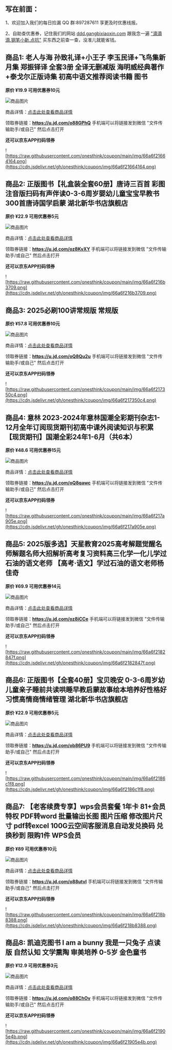## 写在前面：

1、欢迎加入我们的每日捡漏 QQ 群:897287611 享更及时优惠线报。

2、自助查优惠券，记住我们的网站 [ddd.gangbixiaoxin.com](https://ddd.gangbixiaoxin.com) 跟我念一遍 ["滴滴滴.钢笔小新.点抗"](https://ddd.gangbixiaoxin.com) 买东西之前查一查，没准儿就能省钱。

## 商品1: 老人与海 孙致礼译+小王子 李玉民译+飞鸟集新月集 郑振铎译 全套3册 全译无删减版 海明威经典著作+泰戈尔正版诗集 初高中语文推荐阅读书籍 图书

**原价 ¥19.9 可用优惠券10元**

![商品图片](http://img14.360buyimg.com/n1/jfs/t1/226192/24/19400/181660/66738b08F866c1e86/4f6de21002ebb8bc.jpg)

商品详情：[点击此处查看商品详情](https://union-click.jd.com/jdc?e=1003156031&amp;p=JF8BAdkJK1olXwIDXVxYAU4UAl8IGlsUWwYHXFhdAUgVAV9MRANLAjZbERscSkAJHTRQRA1CCVkdDwtCWhVLHTdNTwcKBENeCVAfUg8bZBgLHDpmHAVhFCQUejtofyxUXwVQCXprOlwqfh1gRyZBRQYTDkFJED8JDVxXDxtxazliLn1FIzcHbDx0Ay18RCdNOWJ-EioVUil1SgtOexBlO2FbVRc9UEp0YW5gWy93B1VgHTYbfjJrZAwJaAxhJG5nIy0qSz1-Zw9zfCcTOE5hIjkCViNFZRBxeBJ-AnEAMykqUTBIYzB0ciJxIQBiVgw5cShCQRtAYzhiPlNHIDc6eyhPYCh8cjN3KU9lESkkfCJsY3sKbk8XKDZeLg46TDgeQQxSGDxCJk1hVFw4XghBD2M4GmsWXAYFXVhaDkISM18IG2tUMwMCVVdfOEonA2kLGFgVWg4FV1dYCXsXC2g4zPatiIyzgdbk3NWf1NavztKpiZiKZG5tC3sXAm4KG18SXAQCZG5dC3sUMzFmGggTXwcAVlkzVQAQUDdRSwt7XQ4AVVxVAUwTM20JGlkXbTYyMyleDypkQmxrWyFcL3Z9KB0BTBVSVxNhdVliK1B1EBcUVhYRUChDXzpBWDYCZA)

领取券链接：**https://u.jd.com/o88GPhQ** 手机端可以将链接发到微信 "文件传输助手/或自己" 然后点击打开

**还可以京东APP扫码领券**

![https://raw.githubusercontent.com/onesthink/coupon/main/img/66a6f21664164.png](https://cdn.jsdelivr.net/gh/onesthink/coupon/img/66a6f21664164.png)

## 商品2: 正版图书【礼盒装全套60册】唐诗三百首 彩图注音版扫码有声伴读0-3-6周岁婴幼儿童宝宝早教书300首唐诗国学启蒙 湖北新华书店旗舰店

**原价 ¥22.9 可用优惠券5元**

![商品图片](http://img14.360buyimg.com/n1/jfs/t1/166660/13/40274/238957/652f5024F3bd5e032/2c16feb14eccf66b.jpg)

商品详情：[点击此处查看商品详情](https://union-click.jd.com/jdc?e=1003156031&amp;p=JF8BAdoJK1olXQUHVVhVDEMfC18IGlocWgECVVtdCEwVBl9MRANLAjZbERscSkAJHTRQRA1CCVkdDwtCWhVLHTdNTwcKBENeCVAfUg8bXShpaC18Kl1yVSUvex8eZCxXXThLBXRqOlweTRlQXjh0Qw5yAXlWBls8UFxXDxtxaz5sLnlcICctYTx0YDF8RDtNOWV2Eio_UiJ1AhtObS5mLmFbLBcpQEp-YSZsWyxnB2RgVT4bfBNscAxBaAxhJGJmIxcqSzxufwtzfCcTOE5hIjkCViNFZRNYbwJmHmZaNy4kaysSYBZwciJmPkZ0LTUtfxFjBg9QfCtiLm4HNAY2fz9lYCh8cj9zKnVXEyg0dBhsY3sKbk8XKDYKIyAZejB0VgpjHAJrCk1HFgI2Tit3D2M4GmsWXAYFXVhaDkISM18IG2tUMwYBU1dVCHsWM28OGFgWXQEKU1tdAE0nA2cPK4y45dOI5YvVsZ-Ji7ixvI6c4dKc3G5tOEgnA24JGVsRWgcAVG5tCEgnAF9WdVpGWFELXFgNZhZcBDxQQwhLMwYKVFxfCUgVA18KGloXXzYyZAAaaThhahhTa1puL3VWXTkeVw10XTd6czUXHkNQEwMKdBNCZDN3TwkQPF4yVG4)

领取券链接：**https://u.jd.com/oz8KvXY** 手机端可以将链接发到微信 "文件传输助手/或自己" 然后点击打开

**还可以京东APP扫码领券**

![https://raw.githubusercontent.com/onesthink/coupon/main/img/66a6f216b3709.png](https://cdn.jsdelivr.net/gh/onesthink/coupon/img/66a6f216b3709.png)

## 商品3: 2025必刷100讲常规版 常规版

**原价 ¥57.8 可用优惠券10元**

![商品图片](http://img14.360buyimg.com/n1/jfs/t1/33681/31/22511/163143/66a1fd00Feea50bfd/be207b9427ce9898.jpg)

商品详情：[点击此处查看商品详情](https://union-click.jd.com/jdc?e=1003156031&amp;p=JF8BAa4JK1olXwQEU1pYAUgTCl8IGlocWwEKUVZUCU0RCl9MRANLAjZbERscSkAJHTRQRA1CCVkdDwtCWhVLHTdNTwcKBENeCVAfUg8bd2t4RhJGCVtZVFwoajFHQhl-GT1PDWNkOlw8eAsTcTZwXgx-GnEAKzhedlxXDxtxaz5sLn1cIic9WDJkZC5_RA1NOWVyEikvVTl1Sm5OewBlNGFbEhc9QEtnYW5oWy9nB2NgVSIbfjlvZRgJcAxhJGJRIwc6SD9uWT9zfSdrCllqByldAU5gWBNQbDh2HnIAKA0payBQdDV8D1lgbVZYKQQHSSJSZhl6Ujx0PFVKIAYaaB0bD18JK1gUXQELUllbAU4nM28IKxp7XQMCVVZdD0wnAl8IHVgWXgYFXFlaCUoeM28AHGvC8L7X3u-IgPLDneffovzA1LrWytZtOHsUM28JGlkVWQEDVl5tOEsUM2w4RTUUDg4CV1ZbDyVKSGhbQwBVXGgCXF5fD00TBWc4GVoUXwQyZG4pDDtKSjxcRgAVX3NgLg4cfj0VZTVYfj17X2dyFFovUTNSVARPbFlqOwV8ZF5t)

领取券链接：**https://u.jd.com/oQ8Qu2u** 手机端可以将链接发到微信 "文件传输助手/或自己" 然后点击打开

**还可以京东APP扫码领券**

![https://raw.githubusercontent.com/onesthink/coupon/main/img/66a6f217350c4.png](https://cdn.jsdelivr.net/gh/onesthink/coupon/img/66a6f217350c4.png)

## 商品4: 意林 2023-2024年意林国潮全彩期刊杂志1-12月全年订阅现货期刊初高中课外阅读知识与积累 【现货期刊】国潮全彩24年1-6月（共6本）

**原价 ¥48.6 可用优惠券15元**

![商品图片](http://img14.360buyimg.com/n1/jfs/t1/249752/4/15047/182997/6691e513F33be57b2/08286751fd7d5792.jpg)

商品详情：[点击此处查看商品详情](https://union-click.jd.com/jdc?e=1003156031&amp;p=JF8BAd4JK1olXwIDXV5UCEkSAl8IGlsUVQ8FVV1VDEoRA19MRANLAjZbERscSkAJHTRQRA1CCVkdDwtCWhVLHTdNTwcKBENeCVAfUg8bSztoGjBUJlB4ED0UXBQWRDRKGBtjGQ9gOlwLUTVDYhcBXAFlOQFpVQYrdlxXDxtxazliLk9eI1wtazJ0cCt_RC9NOWVyEigvUil1Aj1ObABmKmFbKBc-akpHYSZ0Wy13B1VgVS4bfwNvYQxrTgxhJG5nIy0UTD9IWT9zfCcTOE5hIjkCViNFZRNqeAF9SQV1Iiwmfitkc2Z_RA18PWVlET4kUTtgAhhPbzJuLX9hPwE9ejxuYDdrXC98NWV1HQsBf0lnZBRoD1lgSQR3ZCQbWg5tZhVBeAIWIQd-NF0HbzlCZzkEF2sUbQUDVFlUDkwRCmo4K1sVbUdsVF1ZAEsRB2g4GmsVWwUBV15aAEwRBWoKK1sdWjbV-eaIgvrCi9bchdPC5KHX3eKJlsMnM18LK1sUXAQCUFlcCksnM28LK1glA2gDB1heAU4eUAFVUFxGBVsCHzBdAEsSC2kKGlIlXwcDVlxtOHtfVw8JcBpuC3xGNxcJV0pQWC0LWy1RVGRsVggEdh92e2ZPQStxWm0DDCgjOEsn)

领取券链接：**https://u.jd.com/oQ8qawc** 手机端可以将链接发到微信 "文件传输助手/或自己" 然后点击打开

**还可以京东APP扫码领券**

![https://raw.githubusercontent.com/onesthink/coupon/main/img/66a6f217a905e.png](https://cdn.jsdelivr.net/gh/onesthink/coupon/img/66a6f217a905e.png)

## 商品5: 2025版多选】天星教育2025高考解题觉醒名师解题名师大招解析高考复习资料高三化学一化儿学过石油的语文老师 【高考·语文】学过石油的语文老师杨佳奇

**原价 ¥69.9 可用优惠券14元**

![商品图片](http://img14.360buyimg.com/n1/jfs/t1/202757/7/32774/158765/65ead9b8F585b68c0/f840520765122c80.jpg)

商品详情：[点击此处查看商品详情](https://union-click.jd.com/jdc?e=1003156031&amp;p=JF8BAdkJK1olXQYCV1dcDE0WBV8IGlodWgYEVlxeAU4SC19MRANLAjZbERscSkAJHTRQRA1CCVkdDwtCWhVLHTdNTwcKBENeCVAfUg8bVQltUzwVNWNEBx0LfBtNBzxqbQFuXUN2OlwVTAJxahdBRlpUC3RDCDU_TlxXDxtxaz5sPnlFIwEhaDxOAy9_cgFNOWV-Ej4VUil1ShtOexBlOWFbIBcqakpHYW58WyxNB2RgVS4baEl3Uxt7fAxhJGJSIC0-TzwVew9zfCcTOE5hIjkCViNFZRB4ewFhWnJKKyk-CTxTdDBociJ2JlliLSI5fBIXQBlxZzh1KXFdIFwpbj9fYCh8Yj9zJGVhEypfaClsY3sKbk8XKDYcJEQaSzJLXA0AHFxCDlx1PDgFCTxnD2M4GmsWXAYFXVhaDkISM18IG2tUMw8BU15bOEonA2kLGFgVWg4EVVxfCnsXC2g4zPatiIyzgdbk3NWf1NavztKpiZiKZG5tC3sXAm4KG18SXAQCZG5dC3sUMzFmGggSWFIDVg4zVQAQUDdXGAJ7XQ4AVFhcCkgVM20JGlkXbTYyAjg4QCwXawpOSBhDKVZYUA0_fhFsAyp8dVldGU9kPSYUVUpWVR1JRzB3GzYCZA)

领取券链接：**https://u.jd.com/oz8iCCe** 手机端可以将链接发到微信 "文件传输助手/或自己" 然后点击打开

**还可以京东APP扫码领券**

![https://raw.githubusercontent.com/onesthink/coupon/main/img/66a6f2182847f.png](https://cdn.jsdelivr.net/gh/onesthink/coupon/img/66a6f2182847f.png)

## 商品6: 正版图书【全套40册】宝贝晚安 0-3-6周岁幼儿童亲子睡前共读哄睡早教启蒙故事绘本培养好性格好习惯高情商情绪管理 湖北新华书店旗舰店

**原价 ¥22.9 可用优惠券5元**

![商品图片](http://img14.360buyimg.com/n1/jfs/t1/96361/15/35940/224041/64e5b0b5F1db42dcb/28de8327047966b5.jpg)

商品详情：[点击此处查看商品详情](https://union-click.jd.com/jdc?e=1003156031&amp;p=JF8BAdoJK1olXQUHVVhVDEMfC18IGlocXw4KXFdVCkIQBF9MRANLAjZbERscSkAJHTRQRA1CCVkdDwtCWhVLHTdNTwcKBENeCVAfUg8bd2t4RhJGCVtZVFwoVU52cDl-GR9OBVhnOlw8eAsTcTZwXgx-Gl5yVSU4dlxXDxtxaz5sLm1dIicHWzJ0aDN_GTNNOWV2Eio_UiJ1AhtObS5mLmFbLBcpQEp-YSZsWyxnB2RgVT4bfBNscAxBaAxhJGJmIxcqSzxufwtzfCcTOE5hIjkCViNFZRNYbwJmHmZaNy4kaysSYBZwciJmPkZ0LTUtfxFjBg9QfCtiLm4HNAY2fz9lYCh8cj9zKnVXEyg0dBhsY3sKbk8XKDZxEBsLCkljag90YShgKFALVAgYdwx3D2M4GmsWXAYFXVhaDkISM18IG2tUMwYBU1dVCHsWM28OGFgWXQEKUl5bDUMnA2cPK4y45dOI5YvVsZ-Ji7ixvI6c4dKc3G5tOEgnA24JGVsRWgcAVG5tCEgnAF9WdVpGVQYCV1wOZhZcBDxQRV9AMwYKVFteC0kWA18KGloXXzYyZCpZeBZeUDtVQFsXKFsHNS0LfklTWDdWfjUXPHZCUCwEcA5AaChQa1puOHgyVG4)

领取券链接：**https://u.jd.com/ob86PU9** 手机端可以将链接发到微信 "文件传输助手/或自己" 然后点击打开

**还可以京东APP扫码领券**

![https://raw.githubusercontent.com/onesthink/coupon/main/img/66a6f2186c1f8.png](https://cdn.jsdelivr.net/gh/onesthink/coupon/img/66a6f2186c1f8.png)

## 商品7: 【老客续费专享】wps会员套餐 1年卡 81+会员特权 PDF转word 批量输出长图 图片压缩 修改图片尺寸  pdf转excel 100G云空间客服消息自动发兑换码 兑换秒到 限购1件 WPS会员

**原价 ¥89 可用优惠券10元**

![商品图片](http://img14.360buyimg.com/n1/jfs/t1/245852/1/13533/58587/66812ce8F1879436d/f58704f8d81c6052.jpg)

商品详情：[点击此处查看商品详情](https://union-click.jd.com/jdc?e=1003156031&amp;p=JF8BAdQJK1olXwIDUVxbAUMUC18IGloTWAUFUF1VCE4XC19MRANLAjZbERscSkAJHTRQRA1CCVkdDwtCWhVLHTdNTwcKBENeCVAfUg8bAxVVRVJpP09mUwouCBxJYS54fxN0JnpbOlw4YAhtAjVsSxBJPmcLMQQEd1xXDxtxaz5hFHFAI1w5azJ0YC98YgFNOWV2Ej0vUhh1Sj1Oey5lOGFYIBcqUEpyYSZ4WztNAHVgHTobfjJ0ehhBfAxhJGJSIBc6Vz9-aw9zfCcTOE5hIjkCViNFZRB_bChAHHJ7DjspCTRJYBZaci8UCEJ0PQQ5cShkXQ9xSTJhB3IEIDw5bSh1YDN_cjN1JHVxFyg0eBMnYi5TchNMKm9hDFkIXAxyfBV6SCNjGwoOZF9tC0oXBGYOHF0cWDYyVF5tSSUXAmsJEloQXzYDZF5bC0gUA2gAHVISXgQyVFZaOJy6u7qCqo6d5NKc3Inkr56ev7uWk2slbQUyVF9cCksTBG4KG2slXQUyV24DZkpEBGoBG1gSM1tJUw0FTR1ObW8AGVgVXw4FVG5fCUoVAV84K1tvAFgLKDwUbExDcG9fRTlULWJKNSUhUSUVZgdLYVpPOVZJCD08AS5NWhA4G2s)

领取券链接：**https://u.jd.com/o88utvl** 手机端可以将链接发到微信 "文件传输助手/或自己" 然后点击打开

**还可以京东APP扫码领券**

![https://raw.githubusercontent.com/onesthink/coupon/main/img/66a6f218b8388.png](https://cdn.jsdelivr.net/gh/onesthink/coupon/img/66a6f218b8388.png)

## 商品8: 凯迪克图书 I am a bunny 我是一只兔子 点读版 自然认知 文学熏陶 审美培养 0-5岁 金色童书

**原价 ¥12.9 可用优惠券3元**

![商品图片](http://img14.360buyimg.com/n1/jfs/t1/23010/29/21159/188354/66a0b529Fcefb41ec/6f20c0f8918c988f.jpg)

商品详情：[点击此处查看商品详情](https://union-click.jd.com/jdc?e=1003156031&amp;p=JF8BAdoJK1olWAcFXFtZCE4eM28JGlgdWAIBUVtUCk4WMytXQwVKbV9HER8fA1UJWDdXTQxBAhlZAUEPVhcJWypcR0RMGFpfWhwHTEcfcSh8fChdNWAHIVoEVS9kAWxSEiVLCERsVjY5Czl2Ww5VYQlrC0IHIV00HwsbdxZ4fixMFEZ1LSY0fDgXRhhhawNxPnpENzwHbykWfyl8bihsOl9QHSovCSJ1AgdIewNPOWQDKBg9UCN0YzZdTC9sOWJ1N14DfCJ_YRRvZ11wFWV0MwEDYBlxfwxoQjMcPQRfIycuYwpgWxNheD9qA3BrLDk-QTMDABh8RA1FKU9yXD4VYBhgSwxPbzJHPnJxMxoqcT91eA8cGS4BX3MyHD8WeyljdQltbh9jLVx4NxsADklgY2MEK1olXgcCU1dbD00eBl84G1slHGgFUV1eD3sWM28OGFgWXQEKXV5YCksnA2cPK4y45dOI5YvVsZ-Ji7ixvI6c4dKc3G5tOEgnA24JGVsRWgcAVG5tCEgnAF9WdVpGWFRVVApVZhZcBDxQXAcTMwYKVFxfCk4TA18KGloXXzYyZFYvTz9wcCdgfV5gWV9fMC1fCxEefTFdWTUXNWIBJj8FaRZtURFeX15gXm8yVG4)

领取券链接：**https://u.jd.com/o88ChOv** 手机端可以将链接发到微信 "文件传输助手/或自己" 然后点击打开

**还可以京东APP扫码领券**

![https://raw.githubusercontent.com/onesthink/coupon/main/img/66a6f21905e4b.png](https://cdn.jsdelivr.net/gh/onesthink/coupon/img/66a6f21905e4b.png)

